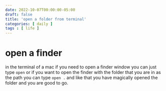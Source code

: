 ```yaml
---
date: 2022-10-07T00:00:00-05:00
draft: false
title: 'open a folder from terminal'
categories: [ daily ]
tags : [ life ]
---
```


# open a finder
in the terminal of a mac if you need to open a finder window you can just type
``` open ```
or if you want to open the finder with the folder that you are in as the path you can type
``` open . ```
and like that you have magically opened the folder and you are good to go.
